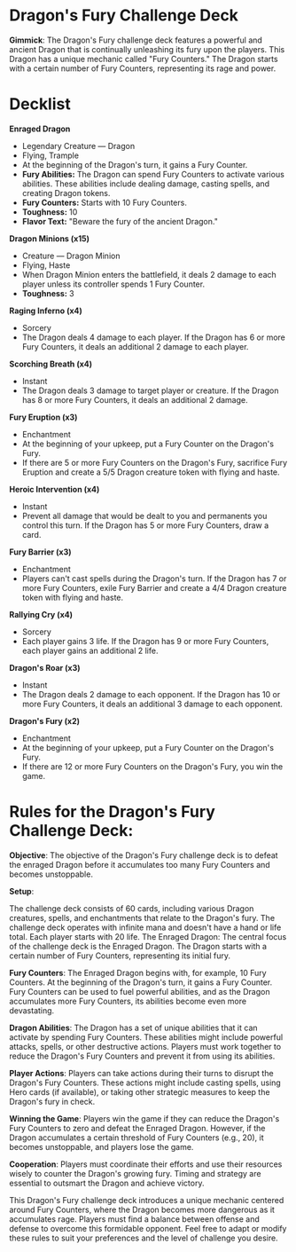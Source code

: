 # Dragon's Fury Challenge Deck

**Gimmick**: The Dragon's Fury challenge deck features a powerful and ancient Dragon that is continually unleashing its fury upon the players. This Dragon has a unique mechanic called "Fury Counters." The Dragon starts with a certain number of Fury Counters, representing its rage and power.


# Decklist

**Enraged Dragon**
- Legendary Creature — Dragon
- Flying, Trample
- At the beginning of the Dragon's turn, it gains a Fury Counter.
- **Fury Abilities:** The Dragon can spend Fury Counters to activate various abilities. These abilities include dealing damage, casting spells, and creating Dragon tokens.
- **Fury Counters:** Starts with 10 Fury Counters.
- **Toughness:** 10
- **Flavor Text:** "Beware the fury of the ancient Dragon."

**Dragon Minions (x15)**
- Creature — Dragon Minion
- Flying, Haste
- When Dragon Minion enters the battlefield, it deals 2 damage to each player unless its controller spends 1 Fury Counter.
- **Toughness:** 3

**Raging Inferno (x4)**
- Sorcery
- The Dragon deals 4 damage to each player. If the Dragon has 6 or more Fury Counters, it deals an additional 2 damage to each player.

**Scorching Breath (x4)**
- Instant
- The Dragon deals 3 damage to target player or creature. If the Dragon has 8 or more Fury Counters, it deals an additional 2 damage.

**Fury Eruption (x3)**
- Enchantment
- At the beginning of your upkeep, put a Fury Counter on the Dragon's Fury.
- If there are 5 or more Fury Counters on the Dragon's Fury, sacrifice Fury Eruption and create a 5/5 Dragon creature token with flying and haste.

**Heroic Intervention (x4)**
- Instant
- Prevent all damage that would be dealt to you and permanents you control this turn. If the Dragon has 5 or more Fury Counters, draw a card.

**Fury Barrier (x3)**
- Enchantment
- Players can't cast spells during the Dragon's turn. If the Dragon has 7 or more Fury Counters, exile Fury Barrier and create a 4/4 Dragon creature token with flying and haste.

**Rallying Cry (x4)**
- Sorcery
- Each player gains 3 life. If the Dragon has 9 or more Fury Counters, each player gains an additional 2 life.

**Dragon's Roar (x3)**
- Instant
- The Dragon deals 2 damage to each opponent. If the Dragon has 10 or more Fury Counters, it deals an additional 3 damage to each opponent.

**Dragon's Fury (x2)**
- Enchantment
- At the beginning of your upkeep, put a Fury Counter on the Dragon's Fury.
- If there are 12 or more Fury Counters on the Dragon's Fury, you win the game.



# Rules for the Dragon's Fury Challenge Deck:

**Objective**: The objective of the Dragon's Fury challenge deck is to defeat the enraged Dragon before it accumulates too many Fury Counters and becomes unstoppable.

**Setup**:

The challenge deck consists of 60 cards, including various Dragon creatures, spells, and enchantments that relate to the Dragon's fury.
The challenge deck operates with infinite mana and doesn't have a hand or life total.
Each player starts with 20 life.
The Enraged Dragon: The central focus of the challenge deck is the Enraged Dragon. The Dragon starts with a certain number of Fury Counters, representing its initial fury.

**Fury Counters**: The Enraged Dragon begins with, for example, 10 Fury Counters. At the beginning of the Dragon's turn, it gains a Fury Counter. Fury Counters can be used to fuel powerful abilities, and as the Dragon accumulates more Fury Counters, its abilities become even more devastating.

**Dragon Abilities**: The Dragon has a set of unique abilities that it can activate by spending Fury Counters. These abilities might include powerful attacks, spells, or other destructive actions. Players must work together to reduce the Dragon's Fury Counters and prevent it from using its abilities.

**Player Actions**: Players can take actions during their turns to disrupt the Dragon's Fury Counters. These actions might include casting spells, using Hero cards (if available), or taking other strategic measures to keep the Dragon's fury in check.

**Winning the Game**: Players win the game if they can reduce the Dragon's Fury Counters to zero and defeat the Enraged Dragon. However, if the Dragon accumulates a certain threshold of Fury Counters (e.g., 20), it becomes unstoppable, and players lose the game.

**Cooperation**: Players must coordinate their efforts and use their resources wisely to counter the Dragon's growing fury. Timing and strategy are essential to outsmart the Dragon and achieve victory.

This Dragon's Fury challenge deck introduces a unique mechanic centered around Fury Counters, where the Dragon becomes more dangerous as it accumulates rage. Players must find a balance between offense and defense to overcome this formidable opponent. Feel free to adapt or modify these rules to suit your preferences and the level of challenge you desire.
